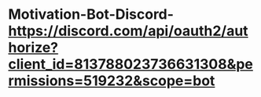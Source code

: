# Motivation-Bot-Discord- https://discord.com/api/oauth2/authorize?client_id=813788023736631308&permissions=519232&scope=bot
